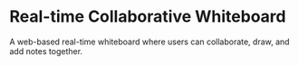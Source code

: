 # Real-time Collaborative Whiteboard

A web-based real-time whiteboard where users can collaborate, draw, and add notes together.

